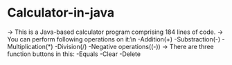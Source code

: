 # Calculator-in-java

-> This is a Java-based calculator program comprising 184 lines of code.
-> You can perform following operations on it:\n
   -Addition(+)
   -Substraction(-)
   -Multiplication(*)
   -Division(/)
   -Negative operations((-))
-> There are three function buttons in this:
   -Equals
   -Clear
   -Delete
